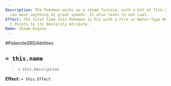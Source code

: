 ```yaml
---
Description: The Pokemon works as a steam furnace, with a bit of fire and water it
  can move anything at great speeds. It also loves to eat coal.
Effect: The first time this Pokemon is hit with a Fire or Water-Type Move. Increase
  3 Points to its Dexterity Atribute.
Name: Steam Engine
---
```


#PokeroleSRD/Abilities

## `= this.name`

> *`= this.Description`*

**Effect:** `= this.Effect`